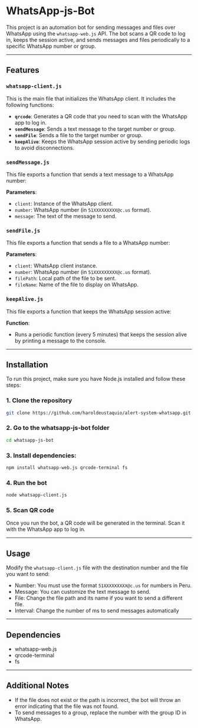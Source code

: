 # WhatsApp-js-Bot

This project is an automation bot for sending messages and files over WhatsApp using the `whatsapp-web.js` API. The bot scans a QR code to log in, keeps the session active, and sends messages and files periodically to a specific WhatsApp number or group.

---
## Features

### `whatsapp-client.js`
This is the main file that initializes the WhatsApp client. It includes the following functions:
- **`qrcode`**: Generates a QR code that you need to scan with the WhatsApp app to log in.
- **`sendMessage`**: Sends a text message to the target number or group.
- **`sendFile`**: Sends a file to the target number or group.
- **`keepAlive`**: Keeps the WhatsApp session active by sending periodic logs to avoid disconnections.

### `sendMessage.js`
This file exports a function that sends a text message to a WhatsApp number:

**Parameters**:
- `client`: Instance of the WhatsApp client.
- `number`: WhatsApp number (in `51XXXXXXXXX@c.us` format).
- `message`: The text of the message to send.

### `sendFile.js`
This file exports a function that sends a file to a WhatsApp number:

**Parameters**:
- `client`: WhatsApp client instance.
- `number`: WhatsApp number (in `51XXXXXXXXX@c.us` format).
- `filePath`: Local path of the file to be sent.
- `fileName`: Name of the file to display on WhatsApp.

### `keepAlive.js`
This file exports a function that keeps the WhatsApp session active:

**Function**:
- Runs a periodic function (every 5 minutes) that keeps the session alive by printing a message to the console.
---

## Installation

To run this project, make sure you have Node.js installed and follow these steps:

### 1. Clone the repository

```bash
git clone https://github.com/haroldeustaquio/alert-system-whatsapp.git
```

### 2. Go to the whatsapp-js-bot folder
```bash
cd whatsapp-js-bot
```

### 3. Install dependencies:
```bash
npm install whatsapp-web.js qrcode-terminal fs
```

### 4. Run the bot
```bash
node whatsapp-client.js
```

### 5. Scan QR code

Once you run the bot, a QR code will be generated in the terminal. Scan it with the WhatsApp app to log in.

---

## Usage

Modify the ``whatsapp-client.js`` file with the destination number and the file you want to send:

- Number: You must use the format ``51XXXXXXXXX@c.us`` for numbers in Peru.
- Message: You can customize the text message to send.
- File: Change the file path and its name if you want to send a different file.
- Interval: Change the number of ms to send messages automatically

---

## Dependencies 
- whatsapp-web.js 
- qrcode-terminal 
- fs

---

## Additional Notes

- If the file does not exist or the path is incorrect, the bot will throw an error indicating that the file was not found.
- To send messages to a group, replace the number with the group ID in WhatsApp.